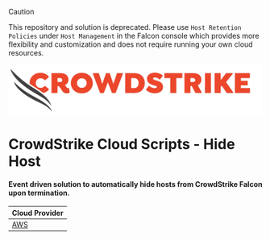 > [!CAUTION]
> This repository and solution is deprecated. Please use `Host Retention Policies` under `Host Management` in the Falcon console which provides more flexibility and customization and does not require running your own cloud resources.

![image](/images/cs-logo.png)
# CrowdStrike Cloud Scripts - Hide Host

#### Event driven solution to automatically hide hosts from CrowdStrike Falcon upon termination.

| Cloud Provider |
|:-|
| [AWS](aws/README.md) |
